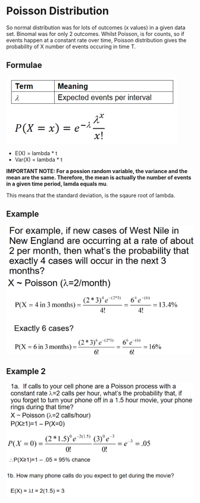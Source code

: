 # Poisson Distribution

So normal distribution was for lots of outcomes \(x values\) in a given data set. Binomal was for only 2 outcomes. Whilst Poisson, is for counts, so if events happen at a constant rate over time, Poisson distribution gives the probability of X number of events occuring in time T.

## Formulae

![](../../../../../.gitbook/assets/image%20%28148%29.png)

* E\(X\) = lambda \* t
* Var\(X\) = lambda \* t

**IMPORTANT NOTE: For a possion random variable, the variance and the mean are the same. Therefore, the mean is actually the number of events in a given time period, lamda equals mu**.

This means that the standard deviation, is the sqaure root of lambda.

## Example

![](../../../../../.gitbook/assets/image%20%28164%29.png)

## Example 2

![](../../../../../.gitbook/assets/image%20%28177%29.png)

